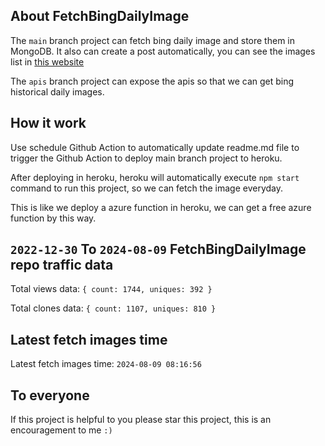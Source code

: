 ## About FetchBingDailyImage

The `main` branch project can fetch bing daily image and store them in MongoDB.
It also can create a post automatically, you can see the images list in [this website](https://oursalbum.netlify.app)

The `apis` branch project can expose the apis so that we can get bing historical daily images.

## How it work

Use schedule Github Action to automatically update readme.md file to trigger the Github Action to deploy main branch project to heroku.

After deploying in heroku, heroku will automatically execute `npm start` command to run this project, so we can fetch the image everyday.

This is like we deploy a azure function in heroku, we can get a free azure function by this way.

## `2022-12-30` To `2024-08-09` FetchBingDailyImage repo traffic data

Total views data: `{ count: 1744, uniques: 392 }`

Total clones data: `{ count: 1107, uniques: 810 }`

## Latest fetch images time

Latest fetch images time: `2024-08-09 08:16:56`

## To everyone

If this project is helpful to you please star this project, this is an encouragement to me `:)`




